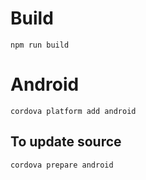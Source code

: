 # Build
    npm run build

# Android 

    cordova platform add android
    
## To update source
    cordova prepare android